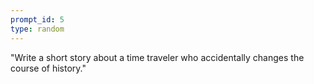```yaml
---
prompt_id: 5
type: random
---
```


"Write a short story about a time traveler who accidentally changes the course of history."
